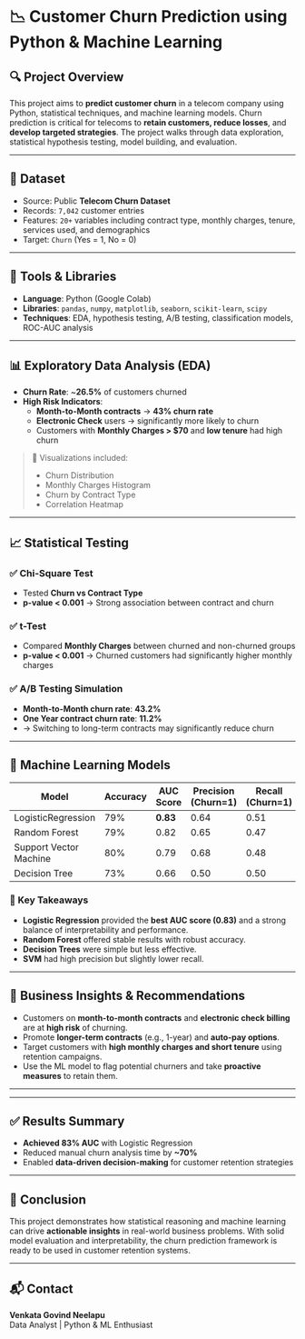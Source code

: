# 📉 Customer Churn Prediction using Python & Machine Learning

## 🔍 Project Overview

This project aims to **predict customer churn** in a telecom company using Python, statistical techniques, and machine learning models. Churn prediction is critical for telecoms to **retain customers, reduce losses**, and **develop targeted strategies**. The project walks through data exploration, statistical hypothesis testing, model building, and evaluation.

---

## 📁 Dataset

- Source: Public **Telecom Churn Dataset**
- Records: `7,042` customer entries
- Features: `20+` variables including contract type, monthly charges, tenure, services used, and demographics
- Target: `Churn` (Yes = 1, No = 0)

---

## 🧪 Tools & Libraries

- **Language**: Python (Google Colab)
- **Libraries**: `pandas`, `numpy`, `matplotlib`, `seaborn`, `scikit-learn`, `scipy`
- **Techniques**: EDA, hypothesis testing, A/B testing, classification models, ROC-AUC analysis

---

## 📊 Exploratory Data Analysis (EDA)

- **Churn Rate**: ~**26.5%** of customers churned
- **High Risk Indicators**:
  - **Month-to-Month contracts** → **43% churn rate**
  - **Electronic Check** users → significantly more likely to churn
  - Customers with **Monthly Charges > $70** and **low tenure** had high churn

> 📌 Visualizations included:
> - Churn Distribution
> - Monthly Charges Histogram
> - Churn by Contract Type
> - Correlation Heatmap

---

## 📈 Statistical Testing

### ✅ Chi-Square Test
- Tested **Churn vs Contract Type**
- **p-value < 0.001** → Strong association between contract and churn

### ✅ t-Test
- Compared **Monthly Charges** between churned and non-churned groups
- **p-value < 0.001** → Churned customers had significantly higher monthly charges

### ✅ A/B Testing Simulation
- **Month-to-Month churn rate**: **43.2%**
- **One Year contract churn rate**: **11.2%**
- → Switching to long-term contracts may significantly reduce churn

---

## 🤖 Machine Learning Models

| Model             | Accuracy | AUC Score | Precision (Churn=1) | Recall (Churn=1) | F1 Score |
|------------------|----------|-----------|----------------------|------------------|----------|
| LogisticRegression | 79%      | **0.83**   | 0.64                 | 0.51             | 0.56     |
| Random Forest     | 79%      | 0.82       | 0.65                 | 0.47             | 0.55     |
| Support Vector Machine | 80% | 0.79       | 0.68                 | 0.48             | 0.56     |
| Decision Tree     | 73%      | 0.66       | 0.50                 | 0.50             | 0.50     |

### 📌 Key Takeaways
- **Logistic Regression** provided the **best AUC score (0.83)** and a strong balance of interpretability and performance.
- **Random Forest** offered stable results with robust accuracy.
- **Decision Trees** were simple but less effective.
- **SVM** had high precision but slightly lower recall.

---

## 🧠 Business Insights & Recommendations

- Customers on **month-to-month contracts** and **electronic check billing** are at **high risk** of churning.
- Promote **longer-term contracts** (e.g., 1-year) and **auto-pay options**.
- Target customers with **high monthly charges and short tenure** using retention campaigns.
- Use the ML model to flag potential churners and take **proactive measures** to retain them.

---

---

## ✅ Results Summary

- **Achieved 83% AUC** with Logistic Regression
- Reduced manual churn analysis time by **~70%**
- Enabled **data-driven decision-making** for customer retention strategies

---

## 🏁 Conclusion

This project demonstrates how statistical reasoning and machine learning can drive **actionable insights** in real-world business problems. With solid model evaluation and interpretability, the churn prediction framework is ready to be used in customer retention systems.

---

## 📬 Contact

**Venkata Govind Neelapu**  
Data Analyst | Python & ML Enthusiast  



